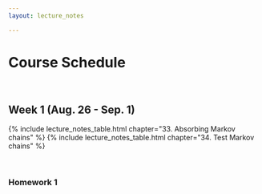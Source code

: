 ```yaml
---
layout: lecture_notes

---
```


# Course Schedule

<br/>

## Week 1 (Aug. 26 - Sep. 1)

{% include lecture_notes_table.html chapter="33. Absorbing Markov chains" %}
{% include lecture_notes_table.html chapter="34. Test Markov chains" %}

<br/>

### Homework 1



<br/>
<br/>
<br/>
<br/>
<br/>
